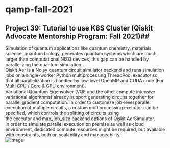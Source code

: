 # qamp-fall-2021
## Project 39: Tutorial to use K8S Cluster (Qiskit Advocate Mentorship Program: Fall 2021)##
Simulation of quantum applications like quantum chemistry, materials science, quantum biology, generates quantum systems which are much larger than computational NISQ devices, this gap can be handled by parallelizing the quantum simulation. \
Qiskit Aer is a Noisy quantum circuit simulator backend and runs simulation jobs on a single-worker Python multiprocessing ThreadPool executor so that all parallelization is handled by low-level OpenMP and CUDA code (For Multi CPU / Core & GPU environment). \
Variational Quantum Eigensolver (VQE and the other compute intensive variational algorithms) already support generating circuits together for parallel gradient computation. In order to customize job-level parallel execution of multiple circuits, a custom multiprocessing executor can be specified, which controls the splitting of circuits using the executor and max_job_size backend options of Qiskit AerSimulator. \
In order  to simulate parallel execution  on premise as well as cloud  environment, dedicated compute resources might be required, but available with constraints, both on scalability and manageability.\
![image](https://user-images.githubusercontent.com/68344826/143679187-250c4082-feca-4482-8aba-c753cbbceece.png)
